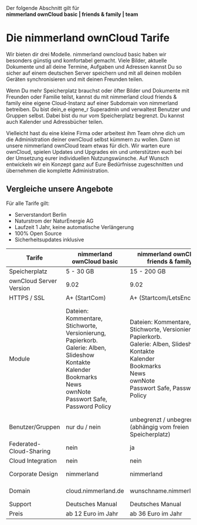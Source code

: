 <div class="alert alert-info">
Der folgende Abschnitt gilt für <br>
<strong>nimmerland ownCloud basic | friends & family | team</strong>
</div>

# Die nimmerland ownCloud Tarife
Wir bieten dir drei Modelle. nimmerland owncloud basic haben wir besonders günstig und komfortabel gemacht. Viele Bilder, aktuelle Dokumente und all deine Termine, Aufgaben und Adressen kannst Du so sicher auf einem deutschen Server speichern und mit all deinen mobilen Geräten synchronisieren und mit deinen Freunden teilen.

Wenn Du mehr Speicherplatz brauchst oder öfter Bilder und Dokumente mit Freunden oder Familie teilst, kannst du mit nimmerland cloud friends & family eine eigene Cloud-Instanz auf einer Subdomain von nimmerland betreiben. Du bist dein_e eigene_r Superadmin und verwaltest Benutzer und Gruppen selbst. Dabei bist du nur vom Speicherplatz begrenzt. Du kannst auch Kalender und Adressbücher teilen.

Vielleicht hast du eine kleine Firma oder arbeitest ihm Team ohne dich um die Administration deiner ownCloud selbst kümmern zu wollen. Dann ist unsere nimmerland ownCloud team etwas für dich. Wir warten eure ownCloud, spielen Updates und Upgrades ein und unterstützen euch bei der Umsetzung eurer individuellen Nutzungswünsche. Auf Wunsch entwickeln wir ein Konzept ganz auf Eure Bedürfnisse zugeschnitten und übernehmen die komplette Administration.

## Vergleiche unsere Angebote ##

Für alle Tarife gilt:

- Serverstandort Berlin
- Naturstrom der NaturEnergie AG
- Laufzeit 1 Jahr, keine automatische Verlängerung
- 100% Open Source
- Sicherheitsupdates inklusive

|Tarife|nimmerland ownCloud basic|nimmerland ownCloud friends & family|nimmerland ownCloud team|
|--|--|--|--|
|Speicherplatz|5 - 30 GB|15 - 200 GB|25 - 500 GB|
|ownCloud Server Version| 9.02|9.02|9.02|
|HTTPS / SSL| A+ (StartCom)|A+ (Startcom/LetsEncrypt)|A+ (Startcom/LetsEncrypt)|
|Module|Dateien: Kommentare, Stichworte, Versionierung, Papierkorb. <br>Galerie: Alben, Slideshow <br>Kontakte <br>Kalender <br>Bookmarks <br> News<br>ownNote <br>Passwort Safe, Password Policy|Dateien: Kommentare, Stichworte, Versionierung, Papierkorb. <br>Galerie: Alben, Slideshow <br>Kontakte <br>Kalender <br>Bookmarks <br> News<br>ownNote <br>Passwort Safe, Password Policy|Activity-Report <br>Dateien: Kommentare, Stichworte, Versionierung, Papierkorb. <br>Word/Office Texteditor<br>Galerie: Alben, Slideshow <br>Kontakte <br>Kalender <br>Aufgaben<br>Mail<br>Bookmarks <br> News<br>ownNote <br>Passwort Safe, Password Policy|
|Benutzer/Gruppen|nur du / nein|unbegrenzt / unbegrenzt<br>(abhängig vom freien Speicherplatz)|unbegrenzt / unbegrenzt<br>(abhängig vom freien Speicherplatz)|
|Federated-Cloud-Sharing|nein|ja|ja|
|Cloud Integration|nein|nein|S3, Dropbox, Google Drive|
|Corporate Design|nimmerland|nimmerland|dein Logo und deine Farben auf der Startseite|
|Domain|cloud.nimmerland.de|wunschname.nimmerland.de| wunschname.nimmerland.de <br>eigene Domain möglich|
|Support|Deutsches Manual|Deutsches Manual|Manual, Mail, Phone, Remote|
|Preis|ab 12 Euro im Jahr|ab 36 Euro im Jahr|ab 96 Euro im Jahr|


